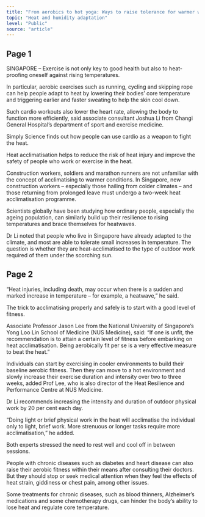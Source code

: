 ```yaml
---
title: "From aerobics to hot yoga: Ways to raise tolerance for warmer weather"
topic: "Heat and humidity adaptation"
level: "Public"
source: "article"
---
```


## Page 1
SINGAPORE – Exercise is not only key to good health but also to heat-proofing oneself against rising temperatures.

In particular, aerobic exercises such as running, cycling and skipping rope can help people adapt to heat by lowering their bodies’ core temperature and triggering earlier and faster sweating to help the skin cool down.

Such cardio workouts also lower the heart rate, allowing the body to function more efficiently, said associate consultant Joshua Li from Changi General Hospital’s department of sport and exercise medicine.

Simply Science finds out how people can use cardio as a weapon to fight the heat.

Heat acclimatisation helps to reduce the risk of heat injury and improve the safety of people who work or exercise in the heat.

Construction workers, soldiers and marathon runners are not unfamiliar with the concept of acclimatising to warmer conditions. In Singapore, new construction workers – especially those hailing from colder climates – and those returning from prolonged leave must undergo a two-week heat acclimatisation programme.

Scientists globally have been studying how ordinary people, especially the ageing population, can similarly build up their resilience to rising temperatures and brace themselves for heatwaves.

Dr Li noted that people who live in Singapore have already adapted to the climate, and most are able to tolerate small increases in temperature. The question is whether they are heat-acclimatised to the type of outdoor work required of them under the scorching sun.

## Page 2

“Heat injuries, including death, may occur when there is a sudden and marked increase in temperature – for example, a heatwave,” he said.

The trick to acclimatising properly and safely is to start with a good level of fitness.

Associate Professor Jason Lee from the National University of Singapore’s Yong Loo Lin School of Medicine (NUS Medicine), said: “If one is unfit, the recommendation is to attain a certain level of fitness before embarking on heat acclimatisation. Being aerobically fit per se is a very effective measure to beat the heat.”

Individuals can start by exercising in cooler environments to build their baseline aerobic fitness. Then they can move to a hot environment and slowly increase their exercise duration and intensity over two to three weeks, added Prof Lee, who is also director of the Heat Resilience and Performance Centre at NUS Medicine.

Dr Li recommends increasing the intensity and duration of outdoor physical work by 20 per cent each day.

“Doing light or brief physical work in the heat will acclimatise the individual only to light, brief work. More strenuous or longer tasks require more acclimatisation,” he added.

Both experts stressed the need to rest well and cool off in between sessions.

People with chronic diseases such as diabetes and heart disease can also raise their aerobic fitness within their means after consulting their doctors. But they should stop or seek medical attention when they feel the effects of heat strain, giddiness or chest pain, among other issues.

Some treatments for chronic diseases, such as blood thinners, Alzheimer’s medications and some chemotherapy drugs, can hinder the body’s ability to lose heat and regulate core temperature.